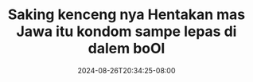 --- 
title: "Saking kenceng nya Hentakan mas Jawa itu kondom sampe lepas di dalem boOl"
description: "streaming   Saking kenceng nya Hentakan mas Jawa itu kondom sampe lepas di dalem boOl simontok    "
date: 2024-08-26T20:34:25-08:00
file_code: "yit7nbd3kzid"
draft: false
cover: "n0xpw00fwxslr36y.jpg"
tags: ["Saking", "kenceng", "nya", "Hentakan", "mas", "Jawa", "itu", "kondom", "sampe", "lepas", "dalem", "boOl", "bokep-indo", "bokep-viral", "bokep-ig"]
length: 1381
fld_id: "1483139"
foldername: "Anal indo"
categories: ["Anal indo"]
views: 2
---